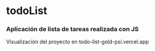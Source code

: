 # todoList

### Aplicación de lista de tareas realizada con JS
Visualización del proyecto en todo-list-gold-psi.vercel.app
